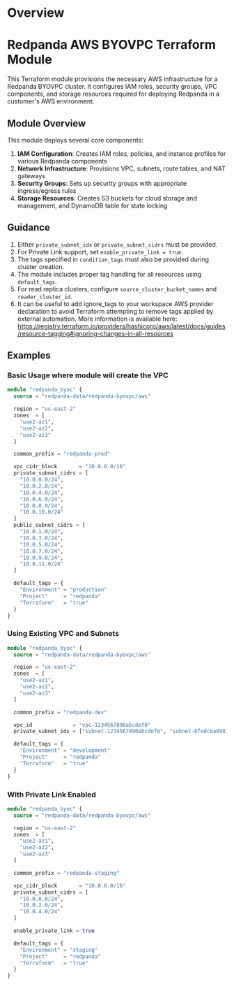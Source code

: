 # Overview

# Redpanda AWS BYOVPC Terraform Module

This Terraform module provisions the necessary AWS infrastructure for a Redpanda BYOVPC cluster. It configures IAM 
roles, security groups, VPC components, and storage resources required for deploying Redpanda in a customer's AWS 
environment.

## Module Overview

This module deploys several core components:

1. **IAM Configuration**: Creates IAM roles, policies, and instance profiles for various Redpanda components
2. **Network Infrastructure**: Provisions VPC, subnets, route tables, and NAT gateways
3. **Security Groups**: Sets up security groups with appropriate ingress/egress rules
4. **Storage Resources**: Creates S3 buckets for cloud storage and management, and DynamoDB table for state locking

## Guidance

1. Either `private_subnet_ids` or `private_subnet_cidrs` must be provided.
2. For Private Link support, set `enable_private_link = true`.
3. The tags specified in `condition_tags` must also be provided during cluster creation.
4. The module includes proper tag handling for all resources using `default_tags`.
5. For read replica clusters, configure `source_cluster_bucket_names` and `reader_cluster_id`.
6. It can be useful to add ignore_tags to your workspace AWS provider declaration to avoid Terraform attempting to remove tags applied by external automation. More information is available here: https://registry.terraform.io/providers/hashicorp/aws/latest/docs/guides/resource-tagging#ignoring-changes-in-all-resources

## Examples

### Basic Usage where module will create the VPC

```terraform
module "redpanda_byoc" {
  source = "redpanda-data/redpanda-byovpc/aws"

  region = "us-east-2"
  zones  = [
    "use2-az1",
    "use2-az2",
    "use2-az3"
  ]

  common_prefix = "redpanda-prod"

  vpc_cidr_block       = "10.0.0.0/16"
  private_subnet_cidrs = [
    "10.0.0.0/24",
    "10.0.2.0/24",
    "10.0.4.0/24",
    "10.0.6.0/24",
    "10.0.8.0/24",
    "10.0.10.0/24"
  ]
  public_subnet_cidrs = [
    "10.0.1.0/24",
    "10.0.3.0/24",
    "10.0.5.0/24",
    "10.0.7.0/24",
    "10.0.9.0/24",
    "10.0.11.0/24"
  ]

  default_tags = {
    "Environment" = "production"
    "Project"     = "redpanda"
    "Terraform"   = "true"
  }
}
```

### Using Existing VPC and Subnets

```terraform
module "redpanda_byoc" {
  source = "redpanda-data/redpanda-byovpc/aws"

  region = "us-east-2"
  zones  = [
    "use2-az1",
    "use2-az2",
    "use2-az3"
  ]

  common_prefix = "redpanda-dev"

  vpc_id             = "vpc-1234567890abcdef0"
  private_subnet_ids = ["subnet-1234567890abcdef0", "subnet-0fedcba0987654321"]

  default_tags = {
    "Environment" = "development"
    "Project"     = "redpanda"
    "Terraform"   = "true"
  }
}
```

### With Private Link Enabled

```terraform
module "redpanda_byoc" {
  source = "redpanda-data/redpanda-byovpc/aws"

  region = "us-east-2"
  zones  = [
    "use2-az1",
    "use2-az2",
    "use2-az3"
  ]

  common_prefix = "redpanda-staging"

  vpc_cidr_block       = "10.0.0.0/16"
  private_subnet_cidrs = [
    "10.0.0.0/24",
    "10.0.2.0/24",
    "10.0.4.0/24"
  ]

  enable_private_link = true

  default_tags = {
    "Environment" = "staging"
    "Project"     = "redpanda"
    "Terraform"   = "true"
  }
}
```
